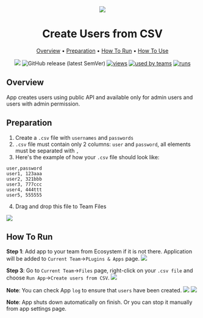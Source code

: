 <div align="center" markdown>

<img src="https://i.imgur.com/I3gDQn7.png"/>

# Create Users from CSV

<p align="center">

  <a href="#Overview">Overview</a> •
  <a href="#Preparation">Preparation</a> •
  <a href="#How-To-Run">How To Run</a> •
  <a href="#How-To-Use">How To Use</a>
</p>

[![](https://img.shields.io/badge/slack-chat-green.svg?logo=slack)](https://supervise.ly/slack)
![GitHub release (latest SemVer)](https://img.shields.io/github/v/release/supervisely-ecosystem/remote-import)
[![views](https://app.supervise.ly/public/api/v3/ecosystem.counters?repo=supervisely-ecosystem/create-users-from-csv&counter=views&label=views)](https://supervise.ly)
[![used by teams](https://app.supervise.ly/public/api/v3/ecosystem.counters?repo=supervisely-ecosystem/create-users-from-csv&counter=downloads&label=used%20by%20teams)](https://supervise.ly)
[![runs](https://app.supervise.ly/public/api/v3/ecosystem.counters?repo=supervisely-ecosystem/create-users-from-csv&counter=runs&label=runs&123)](https://supervise.ly)

</div>

## Overview

App creates users using public API and available only for admin users and users with admin permission.


## Preparation

1. Create a `.csv` file with `usernames` and `passwords`
2. `.csv` file must contain only 2 columns: `user` and `password`, all elements must be separated with `,`
3. Here's the example of how your `.csv` file should look like:
```
user,password
user1, 123aaa
user2, 321bbb
user3, 777ccc
user4, 444ttt
user5, 555555
```

4. Drag and drop this file to Team Files
<img src="https://i.imgur.com/mgzaJTu.giff"/>

## How To Run 
**Step 1**: Add app to your team from Ecosystem if it is not there. Application will be added to `Current Team`->`PLugins & Apps` page.
<img src="https://i.imgur.com/6U6G1f9.png"/> 

**Step 3**: Go to `Current Team`->`Files` page, right-click on your `.csv file` and choose `Run App`->`Create users from CSV`.
<img src="https://i.imgur.com/E41x1G5.png"/> 

**Note**: You can check App `log` to ensure that `users` have been created.
<img src="https://i.imgur.com/mu05k5d.png"/>
<img src="https://i.imgur.com/T3UMyD6.png"/>

**Note**: App shuts down automatically on finish. Or you can stop it manually from app settings page.
